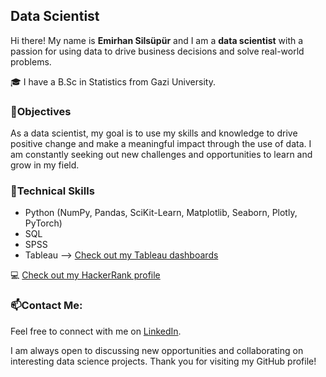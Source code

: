 ## Data Scientist


Hi there! My name is **Emirhan Silsüpür** and I am a **data scientist** with a passion for using data to drive business decisions and solve real-world problems.

🎓 I have a B.Sc in Statistics from Gazi University.



### 🎯Objectives


As a data scientist, my goal is to use my skills and knowledge to drive positive change and make a meaningful impact through the use of data. I am constantly seeking out new challenges and opportunities to learn and grow in my field.


### 🧰Technical Skills

- Python (NumPy, Pandas, SciKit-Learn, Matplotlib, Seaborn, Plotly, PyTorch)
- SQL
- SPSS
- Tableau --> [Check out my Tableau dashboards](https://public.tableau.com/app/profile/emirhansilsupur/vizzes)
  
:computer: [Check out my HackerRank profile](https://www.hackerrank.com/dashboard)

### 📫Contact Me:

Feel free to connect with me on [LinkedIn](https://www.linkedin.com/in/emirhansilsupur/).

I am always open to discussing new opportunities and collaborating on interesting data science projects. Thank you for visiting my GitHub profile!


